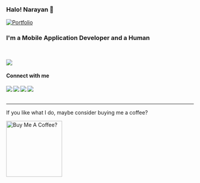 ### Halo! Narayan  :penguin: 

[![Portfolio](https://img.shields.io/website?down_message=%E2%96%BC&label=Portfolio&style=for-the-badge&up_message=%E2%96%B2&url=http%3A%2F%2Fdipanjande.com%2F)](https://narayanpanthi.com.np)

<h3>I'm a Mobile Application Developer and a <span>Human</span></h3>
<br/>

<p>
  <img src="https://github-readme-stats.vercel.app/api/top-langs/?username=iamnaran&hide=javascript,html,c,cmake&theme=github_dark&layout=compact&langs_count=10&hide=jupyter%20notebook,matlab" />
</p>
  

#### Connect with me

<a href="https://www.linkedin.com/in/iamnaran/"><img align="left" src="https://img.shields.io/badge/LinkedIn-0A66C2?&style=for-the-badge&logo=LinkedIn&logoColor=white" /></a>
<a href="https://www.instagram.com/crafterpenguins/"><img align="left" src="https://img.shields.io/badge/Instagram-E4405F?&style=for-the-badge&logo=Instagram&logoColor=white" /></a>
<a href="https://iamnaran.medium.com"><img align="left" src="https://img.shields.io/badge/Medium-1DA1F2?&style=for-the-badge&logo=Medium&logoColor=white" /></a>
<a href="mailto:nrn.panthi@gmail.com"><img align="left" src="https://img.shields.io/badge/Email-EA4335?&style=for-the-badge&logo=Gmail&logoColor=white" /></a>

<br/><br/>

---

If you like what I do, maybe consider buying me a coffee?

<a href="https://www.buymeacoffee.com/iamnaran" target="_blank"><img src="https://cdn.buymeacoffee.com/buttons/v2/default-red.png" alt="Buy Me A Coffee?" width="150" ></a>
